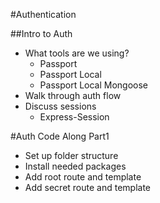 #Authentication

##Intro to Auth
* What tools are we using?
    * Passport
    * Passport Local
    * Passport Local Mongoose
* Walk through auth flow
* Discuss sessions
    * Express-Session

#Auth Code Along Part1
* Set up folder structure
* Install needed packages
* Add root route and template
* Add secret route and template
